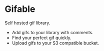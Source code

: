 # Gifable

Self hosted gif library.

- Add gifs to your library with comments.
- Find your perfect gif quickly.
- Upload gifs to your S3 compatible bucket.
